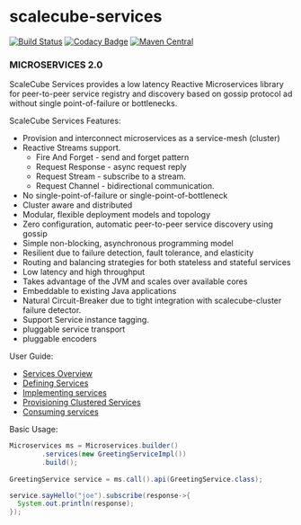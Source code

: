 # scalecube-services
[![Build Status](https://travis-ci.org/scalecube/scalecube-services.svg?branch=develop)](https://travis-ci.org/scalecube/scalecube-services)
[![Codacy Badge](https://api.codacy.com/project/badge/Grade/5e2ee9be41f7425590313ee1b8f737d7)](https://app.codacy.com/app/ScaleCube/scalecube-services?utm_source=github.com&utm_medium=referral&utm_content=scalecube/scalecube-services&utm_campaign=badger)
[![Maven Central](https://maven-badges.herokuapp.com/maven-central/io.scalecube/scalecube-services-api/badge.svg)](https://maven-badges.herokuapp.com/maven-central/io.scalecube/scalecube-services-api)

### MICROSERVICES 2.0

ScaleCube Services provides a low latency Reactive Microservices library for peer-to-peer service registry and discovery 
based on gossip protocol ad without single point-of-failure or bottlenecks.

ScaleCube Services Features:

* Provision and interconnect microservices as a service-mesh (cluster)</li>
* Reactive Streams support.
  * Fire And Forget - send and forget pattern
  * Request Response - async request reply
  * Request Stream - subscribe to a stream. 
  * Request Channel - bidirectional communication.
* No single-point-of-failure or single-point-of-bottleneck
* Cluster aware and distributed
* Modular, flexible deployment models and topology
* Zero configuration, automatic peer-to-peer service discovery using gossip
* Simple non-blocking, asynchronous programming model
* Resilient due to failure detection, fault tolerance, and elasticity
* Routing and balancing strategies for both stateless and stateful services
* Low latency and high throughput
* Takes advantage of the JVM and scales over available cores
* Embeddable to existing Java applications
* Natural Circuit-Breaker due to tight integration with scalecube-cluster failure detector.
* Support Service instance tagging. 
* pluggable service transport
* pluggable encoders 

User Guide:

* [Services Overview](http://scalecube.io/services.html)
* [Defining Services](http://scalecube.io/user-reference/services/DefineService.html)
* [Implementing services](http://scalecube.io/user-reference/services/ServiceImplementation.html)
* [Provisioning Clustered Services](http://scalecube.io/user-reference/services/ProvisionClusterServices.html)
* [Consuming services](http://scalecube.io/user-reference/services/ConsumingServices.html)

Basic Usage:

```java
Microservices ms = Microservices.builder()
        .services(new GreetingServiceImpl())
        .build();
        
GreetingService service = ms.call().api(GreetingService.class);

service.sayHello("joe").subscribe(response->{
  System.out.println(response);
});
```
